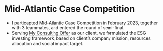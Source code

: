 # Mid-Atlantic Case Competition
+ I particapted Mid-Atlantic Case Competition in February 2023, together with 3 teammates, and entered the round of semi-final. 
+ Serving [My Consulting Offer](https://www.myconsultingoffer.org/our-story/social-impact/) as our client, we formulated the ESG investing framework, based on client’s company mission, resources allocation and social impact target. 
